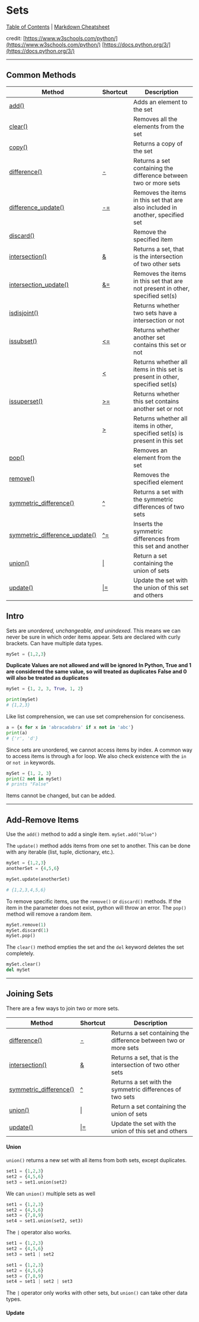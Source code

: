 # Sets

[Table of Contents](../../README.md) | [Markdown Cheatsheet](../../Markdown%20Cheatsheet.md)

credit: 
[https://www.w3schools.com/python/](https://www.w3schools.com/python/)
[https://docs.python.org/3/](https://docs.python.org/3/)
___
## Common Methods
| Method                                                                                                    | Shortcut                                                                       | Description                                                                    |
| --------------------------------------------------------------------------------------------------------- | ------------------------------------------------------------------------------ | ------------------------------------------------------------------------------ |
| [add()](https://www.w3schools.com/python/ref_set_add.asp)                                                 |                                                                                | Adds an element to the set                                                     |
| [clear()](https://www.w3schools.com/python/ref_set_clear.asp)                                             |                                                                                | Removes all the elements from the set                                          |
| [copy()](https://www.w3schools.com/python/ref_set_copy.asp)                                               |                                                                                | Returns a copy of the set                                                      |
| [difference()](https://www.w3schools.com/python/ref_set_difference.asp)                                   | [-](https://www.w3schools.com/python/ref_set_difference.asp)                   | Returns a set containing the difference between two or more sets               |
| [difference_update()](https://www.w3schools.com/python/ref_set_difference_update.asp)                     | [-=](https://www.w3schools.com/python/ref_set_difference_update.asp)           | Removes the items in this set that are also included in another, specified set |
| [discard()](https://www.w3schools.com/python/ref_set_discard.asp)                                         |                                                                                | Remove the specified item                                                      |
| [intersection()](https://www.w3schools.com/python/ref_set_intersection.asp)                               | [&](https://www.w3schools.com/python/ref_set_intersection.asp)                 | Returns a set, that is the intersection of two other sets                      |
| [intersection_update()](https://www.w3schools.com/python/ref_set_intersection_update.asp)                 | [&=](https://www.w3schools.com/python/ref_set_intersection_update.asp)         | Removes the items in this set that are not present in other, specified set(s)  |
| [isdisjoint()](https://www.w3schools.com/python/ref_set_isdisjoint.asp)                                   |                                                                                | Returns whether two sets have a intersection or not                            |
| [issubset()](https://www.w3schools.com/python/ref_set_issubset.asp)                                       | [<=](https://www.w3schools.com/python/ref_set_issubset.asp)                    | Returns whether another set contains this set or not                           |
|                                                                                                           | [<](https://www.w3schools.com/python/ref_set_issubset.asp)                     | Returns whether all items in this set is present in other, specified set(s)    |
| [issuperset()](https://www.w3schools.com/python/ref_set_issuperset.asp)                                   | [>=](https://www.w3schools.com/python/ref_set_issuperset.asp)                  | Returns whether this set contains another set or not                           |
|                                                                                                           | [>](https://www.w3schools.com/python/ref_set_issuperset.asp)                   | Returns whether all items in other, specified set(s) is present in this set    |
| [pop()](https://www.w3schools.com/python/ref_set_pop.asp)                                                 |                                                                                | Removes an element from the set                                                |
| [remove()](https://www.w3schools.com/python/ref_set_remove.asp)                                           |                                                                                | Removes the specified element                                                  |
| [symmetric_difference()](https://www.w3schools.com/python/ref_set_symmetric_difference.asp)               | [^](https://www.w3schools.com/python/ref_set_symmetric_difference.asp)         | Returns a set with the symmetric differences of two sets                       |
| [symmetric_difference_update()](https://www.w3schools.com/python/ref_set_symmetric_difference_update.asp) | [^=](https://www.w3schools.com/python/ref_set_symmetric_difference_update.asp) | Inserts the symmetric differences from this set and another                    |
| [union()](https://www.w3schools.com/python/ref_set_union.asp)                                             | [\|](https://www.w3schools.com/python/ref_set_union.asp)                       | Return a set containing the union of sets                                      |
| [update()](https://www.w3schools.com/python/ref_set_update.asp)                                           | [\|=](https://www.w3schools.com/python/ref_set_update.asp)                     | Update the set with the union of this set and others                           |
## Intro
Sets are *unordered, unchangeable, and unindexed*. This means we can never be sure in which order items appear. Sets are declared with curly brackets. Can have multiple data types.
```python
mySet = {1,2,3}
```
**Duplicate Values are not allowed and will be ignored**
**In Python, True and 1 are considered the same value, so will treated as duplicates**
**False and 0 will also be treated as duplicates**
```python
mySet = {1, 2, 3, True, 1, 2}

print(mySet)
# {1,2,3}
```

Like list comprehension, we can use set comprehension for conciseness.
```python
a = {x for x in 'abracadabra' if x not in 'abc'}
print(a)
# {'r', 'd'}
```

Since sets are unordered, we cannot access items by index. A common way to access items is through a for loop. We also check existence with the `in` or `not in` keywords.
```python
mySet = {1, 2, 3}
print(2 not in mySet)
# prints "False"
```
Items cannot be changed, but can be added.
___
## Add-Remove Items
Use the `add()` method to add a single item. `mySet.add("blue")`

The `update()` method adds items from one set to another. This can be done with any iterable (list, tuple, dictionary, etc.).
```python
mySet = {1,2,3}
anotherSet = {4,5,6}

mySet.update(anotherSet)

# {1,2,3,4,5,6}
```

To remove specific items, use the `remove()` or `discard()` methods.  If the item in the parameter does not exist, python will throw an error.
The `pop()` method will remove a random item. 
```python
mySet.remove(1)
mySet.discard(1)
mySet.pop()
```

The `clear()` method empties the set and the `del` keyword deletes the set completely. 
```python
mySet.clear()
del mySet
```
___
## Joining Sets

There are a few ways to join two or more sets.

| Method                                                                                      | Shortcut                                                               | Description                                                      |
| ------------------------------------------------------------------------------------------- | ---------------------------------------------------------------------- | ---------------------------------------------------------------- |
| [difference()](https://www.w3schools.com/python/ref_set_difference.asp)                     | [-](https://www.w3schools.com/python/ref_set_difference.asp)           | Returns a set containing the difference between two or more sets |
| [intersection()](https://www.w3schools.com/python/ref_set_intersection.asp)                 | [&](https://www.w3schools.com/python/ref_set_intersection.asp)         | Returns a set, that is the intersection of two other sets        |
| [symmetric_difference()](https://www.w3schools.com/python/ref_set_symmetric_difference.asp) | [^](https://www.w3schools.com/python/ref_set_symmetric_difference.asp) | Returns a set with the symmetric differences of two sets         |
| [union()](https://www.w3schools.com/python/ref_set_union.asp)                               | [\|](https://www.w3schools.com/python/ref_set_union.asp)               | Return a set containing the union of sets                        |
| [update()](https://www.w3schools.com/python/ref_set_update.asp)                             | [\|=](https://www.w3schools.com/python/ref_set_update.asp)             | Update the set with the union of this set and others             |

#### Union
`union()` returns a new set with all items from both sets, except duplicates.
```python
set1 = {1,2,3}
set2 = {4,5,6}
set3 = set1.union(set2)
```
We can `union()` multiple sets as well
```python
set1 = {1,2,3}
set2 = {4,5,6}
set3 = {7,8,9}
set4 = set1.union(set2, set3)
```

The `|` operator also works. 
```python
set1 = {1,2,3}
set2 = {4,5,6}
set3 = set1 | set2

set1 = {1,2,3}
set2 = {4,5,6}
set3 = {7,8,9}
set4 = set1 | set2 | set3
```
The `|` operator only works with other sets, but `union()` can take other data types. 

#### Update





